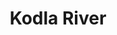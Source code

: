 ---
title: "Kodla River"
title_bn: "কদলা নদী"
description: "This river originates at West Bengal, then enters into Bangladesh through Jhenaidah and again enters into India following only 10 km."
---